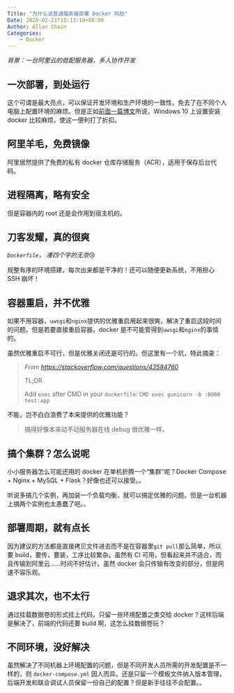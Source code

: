 ```yaml
---
Title: "为什么说普通服务器部署 Docker 鸡肋"
Date: 2020-02-21T15:13:19+08:00
Author: Allan Chain
Categories:
    - Docker
---
```


*背景：一台阿里云的低配服务器，多人协作开发*

## 一次部署，到处运行

这个可谓是最大亮点，可以保证开发环境和生产环境的一致性，免去了在不同个人电脑上配置环境的麻烦。但是正如[前面一篇博文](windows-docker.md)所说，Windows 10 上设置安装 docker 比较麻烦，使这一便利打了折扣。

## 阿里羊毛，免费镜像

阿里居然提供了免费的私有 docker 仓库存储服务（ACR），适用于保存后台代码。

## 进程隔离，略有安全

但是容器内的 root 还是会作用到宿主机的。

## 刀客发耀，真的很爽

*`Dockerfile`， 凑四个字的无奈*:cry:

规整有序的环境搭建，每次出来都是干净的！还可以随便更新系统，不用担心 SSH 崩坏！

## 容器重启，并不优雅

如果不用容器，`uwsgi`和`nginx`提供的优雅重启用起来很爽，解决了重启这段时间的问题。但是若要直接重启容器，docker 是不可能管得到`uwsgi`和`nginx`的事情的。

虽然优雅重启不可行，但是优雅关闭还是可行的。但这里有一个坑，特此摘录：

> *From <https://stackoverflow.com/questions/43584760>*
>
> TL;DR
>
> Add `exec` after CMD in your `dockerfile`: `CMD exec gunicorn -b :8000 test:app`

不能，岂不白白浪费了本来提供的优雅功能？

> 搞得好像本来动不动服务器在线 debug 很优雅一样。

## 搞个集群？怎么说呢

小小服务器怎么可能还用的 docker 在单机折腾一个“集群”呢？Docker Compose + Nginx + MySQL + Flask？好像也还可以接受。。

听说多搞几个实例，再加装一个负载均衡，就可以搞定优雅的问题。但是一台机器上搞两个实例也太愚蠢了吧。。

## 部署周期，就有点长

因为建议的方法都是直接拷贝文件进去而不是在容器里`git pull`那么简单，所以要 build，要传，要装，工序比较繁杂。虽然有 CI 可用，但看起来并不适合，而且传输到阿里云……时间不好估计。虽然 docker 会只传输有改变的部分，但是网速不容乐观。

## 退求其次，也不太行

通过挂载数据卷的形式挂上代码，只留一些环境配置之类交给 docker？这样后端是解决了，前端的代码还要 build 啊，这怎么挂数据卷玩？

## 不同环境，没好解决

虽然解决了不同机器上环境配置的问题，但是不同开发人员所需的开发配置是不一样的，则 `docker-compose.yml` 因人而异。还是只留一个模板文件纳入版本管理，后端开发和联合调试人员保留一份自己的配置？但是新手往往不会配置。。
